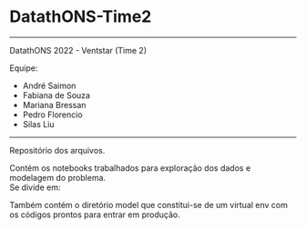 # DatathONS-Time2

---

DatathONS 2022 - Ventstar (Time 2)

Equipe:
* André Saimon
* Fabiana de Souza
* Mariana Bressan
* Pedro Florencio
* Silas Liu

---

Repositório dos arquivos.

Contém os notebooks trabalhados para exploração dos dados e modelagem do problema.<br>
Se divide em:<br>

Também contém o diretório model que constitui-se de um virtual env com os códigos prontos para entrar em produção.
